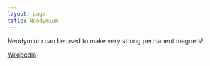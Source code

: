```yaml
---
layout: page
title: Neodymium
---
```


Neodymium can be used to make very strong permanent magnets!

[Wikipedia](https://en.wikipedia.org/wiki/Neodymium)
